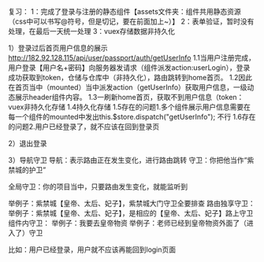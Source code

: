 复习：
1：完成了登录与注册的静态组件【assets文件夹：组件共用静态资源（css中可以书写@符号，但是切记，要在前面加上~）】
2：表单验证，暂时没有处理，在最后一天统一处理
3：vuex存储数据非持久化

1）登录过后首页用户信息的展示
http://182.92.128.115/api/user/passport/auth/getUserInfo
1.1当用户注册完成，用户登录【用户名+密码】向服务器发请求（组件派发action:userLogin），登录成功获取到token，仓储与仓库中（非持久化），路由跳转到home首页。
1.2因此在首页当中（mounted）当中派发action（getUserInfo）获取用户信息，一级动态展示header组件内容。
1.3一刷新home首页，获取不到用户信息（token：vuex非持久化存储
1.4持久化存储
1.5存在的问题1.多个组件展示用户信息需要在每一个组件的mounted中发出this.$store.dispatch("getUserInfo"); 不行
1.6存在的问题2.用户已经登录了，就不应该在回到登录页

2）退出登录

3）导航守卫
导航：表示路由正在发生变化，进行路由跳转
守卫：你把他当作“紫禁城的护卫”

全局守卫：你的项目当中，只要路由发生变化，就能监听到

举例子：紫禁城【皇帝、太后、妃子】，紫禁城大门守卫全要排查
路由独享守卫：
举例子：紫禁城【皇帝、太后、妃子】，是相应的【皇帝、太后、妃子】路上守卫
组件内守卫：
举例子：我要去皇帝物资
举例子：老师已经到皇帝物资外面了（进入了）守卫

比如：用户已经登录，用户就不应该再能回到login页面
